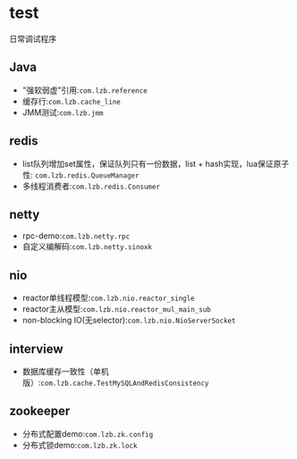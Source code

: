 # test
日常调试程序

## Java
* "强软弱虚"引用:`com.lzb.reference`
* 缓存行:`com.lzb.cache_line`
* JMM测试:`com.lzb.jmm`

## redis
* list队列增加set属性，保证队列只有一份数据，list + hash实现，lua保证原子性:
  `com.lzb.redis.QueueManager`
* 多线程消费者:`com.lzb.redis.Consumer`

## netty
* rpc-demo:`com.lzb.netty.rpc`
* 自定义编解码:`com.lzb.netty.sinoxk`

## nio
* reactor单线程模型:`com.lzb.nio.reactor_single`
* reactor主从模型:`com.lzb.nio.reactor_mul_main_sub`
* non-blocking IO(无selector):`com.lzb.nio.NioServerSocket`

## interview
* 数据库缓存一致性（单机版）:`com.lzb.cache.TestMySQLAndRedisConsistency`

## zookeeper
* 分布式配置demo:`com.lzb.zk.config`
* 分布式锁demo:`com.lzb.zk.lock`